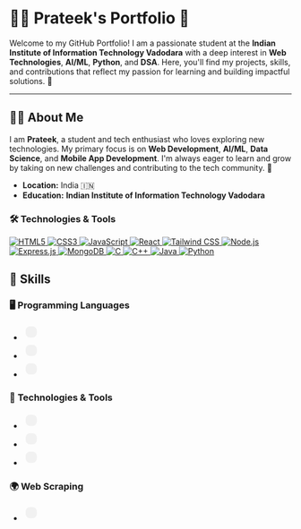 # 👨‍💻 **Prateek's Portfolio** 🌟

Welcome to my GitHub Portfolio! I am a passionate student at the **Indian Institute of Information Technology Vadodara** with a deep interest in **Web Technologies**, **AI/ML**, **Python**, and **DSA**. Here, you'll find my projects, skills, and contributions that reflect my passion for learning and building impactful solutions. 🚀

---

## 🧑‍💻 **About Me**
I am **Prateek**, a student and tech enthusiast who loves exploring new technologies. My primary focus is on **Web Development**, **AI/ML**, **Data Science**, and **Mobile App Development**. I'm always eager to learn and grow by taking on new challenges and contributing to the tech community. 🌱

- **Location:** India 🇮🇳
- **Education:** **Indian Institute of Information Technology Vadodara**

### 🛠 Technologies & Tools
<p align="left">
  <!-- Frontend -->
  <a href="https://developer.mozilla.org/en-US/docs/Web/HTML" target="_blank">
    <img src="https://img.icons8.com/color/48/000000/html-5.png" alt="HTML5" />
  </a>
  <a href="https://developer.mozilla.org/en-US/docs/Web/CSS" target="_blank">
    <img src="https://img.icons8.com/color/48/000000/css3.png" alt="CSS3" />
  </a>
  <a href="https://developer.mozilla.org/en-US/docs/Web/JavaScript" target="_blank">
    <img src="https://img.icons8.com/color/48/000000/javascript--v1.png" alt="JavaScript" />
  </a>
  <a href="https://react.dev/" target="_blank">
    <img src="https://img.icons8.com/color/48/000000/react-native.png" alt="React" />
  </a>
  <a href="https://tailwindcss.com/docs" target="_blank">
    <img src="https://img.icons8.com/color/48/000000/tailwindcss.png" alt="Tailwind CSS" />
  </a>

  <!-- Backend -->
  <a href="https://nodejs.org/en/docs/" target="_blank">
    <img src="https://img.icons8.com/color/48/000000/nodejs.png" alt="Node.js" />
  </a>
  <a href="https://expressjs.com/en/4x/api.html" target="_blank">
    <img src="https://img.icons8.com/color/48/000000/express.png" alt="Express.js" />
  </a>
  <a href="https://www.mongodb.com/docs/" target="_blank">
    <img src="https://img.icons8.com/color/48/000000/mongodb.png" alt="MongoDB" />
  </a>

  <!-- Programming Languages -->
  <a href="https://en.cppreference.com/w/c" target="_blank">
    <img src="https://img.icons8.com/color/48/000000/c-programming.png" alt="C" />
  </a>
  <a href="https://en.cppreference.com/w/cpp" target="_blank">
    <img src="https://img.icons8.com/color/48/000000/c-plus-plus-logo.png" alt="C++" />
  </a>
  <a href="https://docs.oracle.com/en/java/" target="_blank">
    <img src="https://img.icons8.com/color/48/000000/java-coffee-cup-logo.png" alt="Java" />
  </a>
  <a href="https://docs.python.org/3/" target="_blank">
    <img src="https://img.icons8.com/color/48/000000/python.png" alt="Python" />
  </a>
</p>

## 💼 **Skills**

### 🖥 **Programming Languages**
- <span style="display:inline-block; padding:10px; background-color:#f1f1f1; border-radius:8px; margin:5px;">
    <i class="fab fa-python" style="font-size: 30px;"></i>
  </span>
- <span style="display:inline-block; padding:10px; background-color:#f1f1f1; border-radius:8px; margin:5px;">
    <i class="fab fa-java" style="font-size: 30px;"></i>
  </span>
- <span style="display:inline-block; padding:10px; background-color:#f1f1f1; border-radius:8px; margin:5px;">
    <i class="fab fa-cuttlefish" style="font-size: 30px;"></i>
  </span>
  
### 🧠 **Technologies & Tools**
- <span style="display:inline-block; padding:10px; background-color:#f1f1f1; border-radius:8px; margin:5px;">
    <i class="fab fa-react" style="font-size: 30px;"></i>
  </span>
- <span style="display:inline-block; padding:10px; background-color:#f1f1f1; border-radius:8px; margin:5px;">
    <i class="fas fa-database" style="font-size: 30px;"></i>
  </span>
- <span style="display:inline-block; padding:10px; background-color:#f1f1f1; border-radius:8px; margin:5px;">
    <i class="fab fa-fire" style="font-size: 30px;"></i>
  </span>
  
### 🌍 **Web Scraping**
- <span style="display:inline-block; padding:10px; background-color:#f1f1f1; border-radius:8px; margin:5px;">
    <i class="fas fa-sitemap" style="font-size: 30px;"></i>
  </span>

